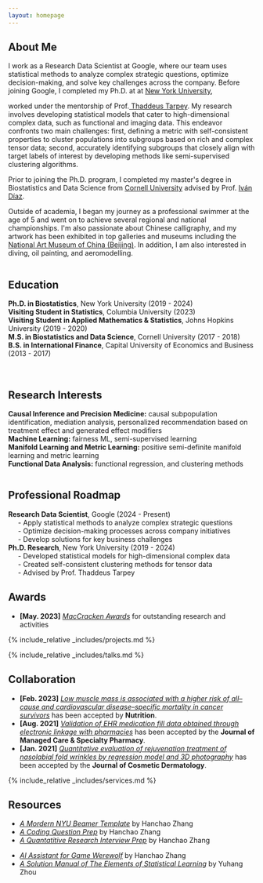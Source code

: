 ```yaml
---
layout: homepage
---
```


## About Me

<!-- I'm a <a href="https://med.nyu.edu/departments-institutes/population-health/divisions-sections-centers/biostatistics/" target="_blank"> Statistics</a> Ph.D. candidate at <a href="https://www.nyu.edu/" target="_blank"> New York University</a>, -->
I work as a Research Data Scientist at Google, where our team uses statistical methods to analyze complex strategic questions, optimize decision-making, and solve key challenges across the company. Before joining Google, I completed my Ph.D. at at <a href="https://www.nyu.edu/" target="_blank"> New York University</a>,
<!-- 's <a href="https://med.nyu.edu/" target="_blank"> Grossman School of Medicine</a> -->
<!-- , specifically within the <a href="https://med.nyu.edu/research/sackler-institute-graduate-biomedical-sciences/" target="_blank"> Vilcek institute of Biomedical Sciences</a> and the Department of <a href="https://med.nyu.edu/departments-institutes/population-health/" target="_blank"> Population Health</a>. Under the mentorship of Prof.  -->
worked under the mentorship of Prof.<a href="https://scholar.google.com/citations?user=QtyFQVYAAAAJ&hl=en" target="_blank"> Thaddeus Tarpey</a>. My research involves developing statistical models that cater to high-dimensional complex data, such as functional and imaging data. This endeavor confronts two main challenges: first, defining a metric with self-consistent properties to cluster populations into subgroups based on rich and complex tensor data; second, accurately identifying subgroups that closely align with target labels of interest by developing methods like semi-supervised clustering algorithms.
<!-- In the summer of 2022, I had the opportunity to work as a Research Data Scientist Intern at <a href="https://about.google" target="_blank"> Google</a>, where I applied my statistical skills to real-world problems.  -->
Prior to joining the Ph.D. program, I completed my master's degree in Biostatistics and Data Science from <a href="https://www.cornell.edu" target = "_blank"> Cornell University</a> advised by Prof. <a href= "https://www.idiaz.xyz" target = "_blank"> Iván Díaz</a>.
<!-- and my bachelor's degree in International Finance from <a href="https://www.cueb.edu.cn" target = "_blank"> Capital University of Economics and Business</a>.  -->
<!-- 
I am an alumnus of the <a href="https://opencasestudies.github.io/" target="_blank"> Open Case Study Project</a> at <a href="https://www.jhsph.edu/" target="_blank"> the Bloomberg School of Public Health </a> of <a href="https://www.jhu.edu/" target="_blank"> the Johns Hopkins University</a>. -->

Outside of academia, I began my journey as a professional swimmer at the age of 5 and went on to achieve several regional and national championships. I'm also passionate about Chinese calligraphy, and my artwork has been exhibited in top galleries and museums including the <a href="http://www.namoc.org/" target="_blank"> National Art Museum of China (Beijing)</a>. In addition, I am also interested in diving, oil painting, and aeromodelling.


<div style="display: flex; flex-wrap: wrap; gap: 20px;">
  <div style="flex: 1; min-width: 300px;">
    <h2>Education</h2>
    <ul style="list-style: none; padding-left: 0;">
      <li><i class="fas fa-graduation-cap"></i> <strong>Ph.D. in Biostatistics</strong>, New York University (2019 - 2024)</li>
      <li><i class="fas fa-briefcase"></i> <strong>Visiting Student in Statistics</strong>, Columbia University (2023)</li>
      <li><i class="fas fa-briefcase"></i> <strong>Visiting Student in Applied Mathematics & Statistics</strong>, Johns Hopkins University (2019 - 2020)</li>
      <li><i class="fas fa-university"></i> <strong>M.S. in Biostatistics and Data Science</strong>, Cornell University (2017 - 2018)</li>
      <li><i class="fas fa-book"></i> <strong>B.S. in International Finance</strong>, Capital University of Economics and Business (2013 - 2017)</li>
    </ul>
  </div>

  <div style="flex: 1; min-width: 300px;">
    <h2>Research Interests</h2>
    <ul style="list-style: none; padding-left: 0;">
      <li><strong>Causal Inference and Precision Medicine:</strong> causal subpopulation identification, mediation analysis, personalized recommendation based on treatment effect and generated effect modifiers</li>
      <li><strong>Machine Learning:</strong> fairness ML, semi-supervised learning</li>
      <li><strong>Manifold Learning and Metric Learning:</strong> positive semi-definite manifold learning and metric learning</li>
      <li><strong>Functional Data Analysis:</strong> functional regression, and clustering methods</li>
    </ul>
  </div>
</div>


<div style="max-width: 800px;">
  <h2>Professional Roadmap</h2>
  <ul style="list-style: none; padding-left: 0;">
    <li><i class="fas fa-briefcase"></i> <strong>Research Data Scientist</strong>, Google (2024 - Present)
      <ul style="list-style: none; padding-left: 20px;">
        <li>- Apply statistical methods to analyze complex strategic questions</li>
        <li>- Optimize decision-making processes across company initiatives</li>
        <li>- Develop solutions for key business challenges</li>
      </ul>
    </li>
    <li><i class="fas fa-graduation-cap"></i> <strong>Ph.D. Research</strong>, New York University (2019 - 2024)
      <ul style="list-style: none; padding-left: 20px;">
        <li>- Developed statistical models for high-dimensional complex data</li>
        <li>- Created self-consistent clustering methods for tensor data</li>
        <li>- Advised by Prof. Thaddeus Tarpey</li>
      </ul>
    </li>
  </ul>
</div>

## Awards
- **[May. 2023]** <a href="https://gsas.nyu.edu/admissions/financial-aid/graduate-school-fellowships-and-assistantships.html" target="_blank">*MacCracken Awards*</a> for outstanding research and activities


<!-- {% include_relative _includes/publications.md %} -->

{% include_relative _includes/projects.md %}

{% include_relative _includes/talks.md %}







## Collaboration

<!-- - **[Feb. 2020]** Our paper about incremental learning is accepted to CVPR 2020.
- **[Feb. 2020]** We will host the ACM Multimedia Asia 2020 conference in Singapore!
- **[Sept. 2019]** Our paper about few-shot learning is accepted to NeurIPS 2019. -->
- **[Feb. 2023]** <a href="https://www.sciencedirect.com/science/article/pii/S089990072200346X" target="_blank">*Low muscle mass is associated with a higher risk of all–cause and cardiovascular disease–specific mortality in cancer survivors*</a> has been accepted by **Nutrition**. 
- **[Aug. 2021]** <a href="https://www.jmcp.org/doi/full/10.18553/jmcp.2021.27.10.1482" target="_blank">*Validation of EHR medication fill data obtained through electronic linkage with pharmacies*</a> has been accepted by the **Journal of Managed Care & Specialty Pharmacy**.
- **[Jan. 2021]** <a href="https://onlinelibrary.wiley.com/doi/abs/10.1111/jocd.13486" target="_blank">*Quantitative evaluation of rejuvenation treatment of nasolabial fold wrinkles by regression model and 3D photography*</a> has been accepted by the **Journal of Cosmetic Dermatology**.


{% include_relative _includes/services.md %}



## Resources
- <a href="https://github.com/Hanchao-Zhang/nyu_mordern_beamer_template/blob/main/demo.pdf" target="_blank">*A Mordern NYU Beamer Template*</a> by Hanchao Zhang
- <a href="https://github.com/Hanchao-Zhang/LeetCode-Prep/blob/main/main.pdf" target="_blank">*A Coding Question Prep*</a> by Hanchao Zhang
- <a href="https://github.com/Hanchao-Zhang/LeetQuant-Note/blob/main/Prep/Quant%20Research.pdf" target="_blank">*A Quantatitive Research Interview Prep*</a> by Hanchao Zhang
<!-- https://yuhangzhou88.github.io/ESL_Solution/  -->
- <a href="https://werewolf-assistant.streamlit.app/" target="_blank">*AI Assistant for Game Werewolf*</a> by Hanchao Zhang
- <a href="https://yuhangzhou88.github.io/ESL_Solution/" target="_blank">*A Solution Manual of The Elements of Statistical Learning*</a> by Yuhang Zhou
